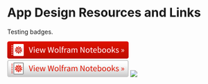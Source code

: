 # App Design Resources and Links

Testing badges.

<img src="badge_small.svg">

<img src="badge_small_light.svg">

<img src="https://www.wolframcloud.com/env/cperardi/badge_large.svg">